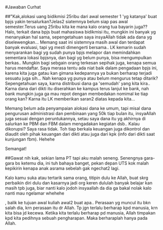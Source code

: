 #Jawaban Curhat


##"Kak,alokasi uang bidikmisi 25ribu dari awal semester 1 'yg katanya' buat bpjs yakin tersalurkan?Jelas2 siatemnya belum siap pas awal semester.Terus uang 25ribu kita ke mana kalo orang tua bayarin juga??
Halo, terkait dana bpjs buat mahasiswa bidikmisi itu, mungkin ini banyak yg menanyakan hal sama, sepengetahuan saya insyaAllah tidak ada dana yg diselewengkan... Memang saat ini sistemnya masih awal dan terdapat banyak evaluasi, tapi yg mesti dimengerti bersama.. LK kemarin sudah menyarankan bagi yg sudah punya bpjs melapor dan memindahkan sementara lokasi bpjsnya, dan bagi yg belum punya, bisa mengumpulkan berkas.. Mungkin bagi sebgain orang terkesan sepihak juga, kenapa semua harus mendaftar. Saya merasa tentu ada niat baik dalam pengadaan bpjs ini, karena kita juga gatau kan gimana kedepannya ya bukan berharap terjadi sesuatu juga sih... Nah kenapa yg punya atau belum mengurus tetap ditarik? Sepengetahuan saya, karna distribusi dana ga 'semudah' yang kita kira.. Karna dana dari dikti itu diserahkan ke kampus terus lanjut ke bank, nah bank mungkin juga ga mau repot dengan membedakan nomimal ke tiap orang kan? Karna itu LK memberikan saran2 diatas kepada kita...

Memang belum ada penyampaian alokasi dana ke umum, tapi misal dana pengurusan administrasi dan pembinaan yang 50k tiap bulan itu, insyaAllah juga sesuai dengan peruntukannya, setau saya dana itu yg akhirnya di salurkan ke PBM dan FBM dalam mengadakan kegiatan dsb.. Kalau dikorupsi? Saya rasa tidak. Toh tiap berkala keuangan  juga dikontrol dan diaudit oleh pihak keuangan dari dikti atau juga dari kpk (info dari dikti saat kunjungan fbm). Hehehe

Semangat!


##Gawat nih kak, sekian lama PT tapi aku malah seneng. Senengnya gara-gara bs ketemu dia, ini tuh bahaya banget, pekan depan UTS kok malah kepikirin kenapa anak asrama sebelah gak ngechat2 lagi.

Kalo kamu suka atau tertarik sama orang, titipin dulu ke Allah, buat skrg perbaikin diri dulu dan kasarnya jadi org keren dululah banyak belajar kan masih tpb juga,
biar nanti kalo jodoh insyaallah da dia ga bakal nolak kalo nanti mau ngelamar whehehe

, balik ke tujuan awal kuliah awal2 buat apa..
Perasaan yg muncul itu bkn salah dia, krn perasaan itu dr Allah.
Tp jgn terlalu berharap kpd manusia, krn kita bisa jd kecewa. Ketika kita terlalu berharap pd manusia, Allah timpakan kpd kita pedihnya sebuah pengharapan. Maka berharaplah hanya pada Allah.
